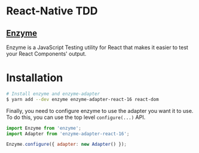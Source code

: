 # React-Native TDD

## [Enzyme](https://airbnb.io/enzyme/)

Enzyme is a JavaScript Testing utility for React that makes it easier to test your React Components' output.

# Installation

```bash
# Install enzyme and enzyme-adapter
$ yarn add --dev enzyme enzyme-adapter-react-16 react-dom
```

Finally, you need to configure enzyme to use the adapter you want it to use. To do this, you can use the top level `configure(...)` API.

```javascript
import Enzyme from 'enzyme';
import Adapter from 'enzyme-adapter-react-16';

Enzyme.configure({ adapter: new Adapter() });
```
